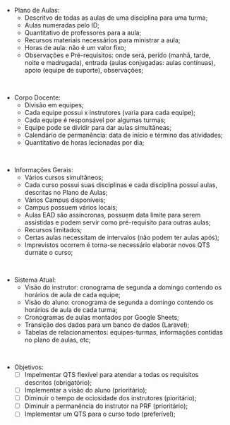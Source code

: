 - Plano de Aulas:
  - Descritvo de todas as aulas de uma disciplina para uma turma;
  - Aulas numeradas pelo ID;
  - Quantitativo de professores para a aula;
  - Recursos materiais necessários para ministrar a aula;
  - Horas de aula: não é um valor fixo;
  - Observações e Pré-requisitos: onde será, perído (manhã, tarde, noite e madrugada), entrada (aulas conjugadas: aulas contínuas), apoio (equipe de suporte), observações;
</br>

- Corpo Docente:
  - Divisão em equipes;
  - Cada equipe possui x instrutores (varia para cada equipe);
  - Cada equipe é responsável por algumas turmas;
  - Equipe pode se dividir para dar aulas simultâneas;
  - Calendário de permanência: data de início e término das atividades;
  - Quantitativo de horas lecionadas por dia;
</br>

- Informações Gerais:
  - Vários cursos simultâneos;
  - Cada curso possui suas disciplinas e cada disciplina possui aulas, descritas no Plano de Aulas;
  - Vários Campus disponíveis;
  - Campus possuem vários locais;
  - Aulas EAD são assíncronas, possuem data limite para serem assistidas e podem servir como pré-requisito para outras aulas;
  - Recursos limitados;
  - Certas aulas necessitam de intervalos (não podem ter aulas após);
  - Imprevistos ocorrem é torna-se necessário elaborar novos QTS durnate o curso;
</br>

- Sistema Atual:
  - Visão do instrutor: cronograma de segunda a domingo contendo os horários de aula de cada equipe;
  - Visão do aluno: cronograma de segunda a domingo contendo os horários de aula de cada turma;
  - Cronogramas de aulas montados por Google Sheets;
  - Transição dos dados para um banco de dados (Laravel);
  - Tabelas de relacionamentos: equipes-turmas, informações contidas no plano de aulas, etc;
</br>

- Objetivos:
  - [ ] Impelmentar QTS flexível para atendar a todas os requisitos descritos (obrigatório);
  - [ ] Implementar a visão do aluno (prioritário);
  - [ ] Diminuir o tempo de ociosidade dos instrutores (pioritário);
  - [ ] Diminuir a permanência do instrutor na PRF (prioritário);
  - [ ] Implementar um QTS para o curso todo (preferível);

 <!--
Visão do professor e aluno 
divisão em equipes: 12 equipes com instrutores variáveis
aulas simultâneas e é preciso reduzir o tempo de ociosidade (algumas vezes é necessário aumentar o espaço)
Disciplina possui x aulas e algumas delas tem condições especiais (precisam de ser a noite, tarde..)
imprevistos podem acontecer e é necessário refazer o QTS.
Professores tem "prazo": dar aula de dia tanto até tanto
O ideal:
é fazer um QTS para o curso todo (varia)
são vários cursos simultâneos
Sistema em Laravel: é basicamente o banco de dados
requisitos essenciais:
diminuir a ociosidade do professor
diminuir a permanência do instrutor na PRF
Visões do sistema:
visão do aluno (ver o quador de aulas)
visão do instrutor (ver quais aulas precisar dar)
Plano de ensino:
mostra as informações de cada disciplina
existe uma tabela contendo informações do plano de aulas
- visão do aluno é mais emergente
turmas simultâneas:
um grupo de professores pode se dividir e dar aulas smultâneas
professores são responsáveis por turmas
algumas aulas precisam de mais de um professor (na mesma sala)
equipes de professores: dão aulas para turmas específicas
tabela relacionando equipes e turmas
plano de atividades é para a turma
-->
